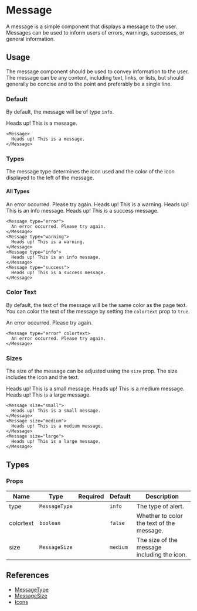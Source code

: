 <script>
import Message from '$lib/components/Message.svelte';
import DocsExample from '$lib/components/utils/DocsExample.svelte';
</script>

# Message

A message is a simple component that displays a message to the user. Messages can be used to inform users of errors, warnings, successes, or general information.

## Usage

The message component should be used to convey information to the user. The message can be any content, including text, links, or lists, but should generally be concise and to the point and preferably be a single line.

### Default

By default, the message will be of type `info`.

<DocsExample>
  <Message>
    Heads up! This is a message.
  </Message>
</DocsExample>

```svelte
<Message>
  Heads up! This is a message.
</Message>
```

### Types

The message type determines the icon used and the color of the icon displayed to the left of the message.

#### All Types

<DocsExample>
  <Message type="error">
    An error occurred. Please try again.
  </Message>
</DocsExample>
<DocsExample>
  <Message type="warning">
    Heads up! This is a warning.
  </Message>
</DocsExample>
<DocsExample>
  <Message type="info">
    Heads up! This is an info message.
  </Message>
</DocsExample>
<DocsExample>
  <Message type="success">
    Heads up! This is a success message.
  </Message>
</DocsExample>

```svelte
<Message type="error">
  An error occurred. Please try again.
</Message>
<Message type="warning">
  Heads up! This is a warning.
</Message>
<Message type="info">
  Heads up! This is an info message.
</Message>
<Message type="success">
  Heads up! This is a success message.
</Message>
```

### Color Text

By default, the text of the message will be the same color as the page text. You can color the text of the message by setting the `colortext` prop to `true`.

<DocsExample>
  <Message type="error" colortext>
    An error occurred. Please try again.
  </Message>
</DocsExample>

```svelte
<Message type="error" colortext>
  An error occurred. Please try again.
</Message>
```

### Sizes

The size of the message can be adjusted using the `size` prop. The size includes the icon and the text.

<DocsExample>
  <Message size="small">
    Heads up! This is a small message.
  </Message>
</DocsExample>
<DocsExample>
  <Message size="medium">
    Heads up! This is a medium message.
  </Message>
</DocsExample>
<DocsExample>
  <Message size="large">
    Heads up! This is a large message.
  </Message>
</DocsExample>

```svelte
<Message size="small">
  Heads up! This is a small message.
</Message>
<Message size="medium">
  Heads up! This is a medium message.
</Message>
<Message size="large">
  Heads up! This is a large message.
</Message>
```

## Types

### Props

| Name      | Type          | Required | Default  | Description                                 |
| --------- | ------------- | -------- | -------- | ------------------------------------------- |
| type      | `MessageType` |          | `info`   | The type of alert.                          |
| colortext | `boolean`     |          | `false`  | Whether to color the text of the message.   |
| size      | `MessageSize` |          | `medium` | The size of the message including the icon. |

## References

- [MessageType](/docs/types/message#messagetype)
- [MessageSize](/docs/types/message#messagesize)
- [Icons](/docs/design/icons)
